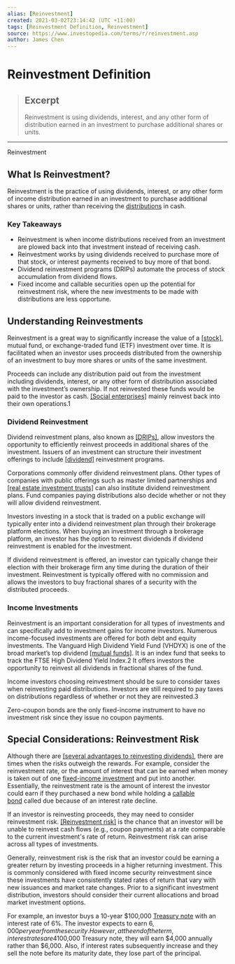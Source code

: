 ```yaml
---
alias: [Reinvestment]
created: 2021-03-02T23:14:42 (UTC +11:00)
tags: [Reinvestment Definition, Reinvestment]
source: https://www.investopedia.com/terms/r/reinvestment.asp
author: James Chen
---
```


# Reinvestment Definition

> ## Excerpt
> Reinvestment is using dividends, interest, and any other form of distribution earned in an investment to purchase additional shares or units.

---

Reinvestment
## What Is Reinvestment?

Reinvestment is the practice of using dividends, interest, or any other form of income distribution earned in an investment to purchase additional shares or units, rather than receiving the [distributions](https://www.investopedia.com/terms/d/distribution.asp) in cash.

### Key Takeaways

-   Reinvestment is when income distributions received from an investment are plowed back into that investment instead of receiving cash.
-   Reinvestment works by using dividends received to purchase more of that stock, or interest payments received to buy more of that bond.
-   Dividend reinvestment programs (DRIPs) automate the process of stock accumulation from dividend flows.
-   Fixed income and callable securities open up the potential for reinvestment risk, where the new investments to be made with distributions are less opportune.

## Understanding Reinvestments

Reinvestment is a great way to significantly increase the value of a [[stock]](https://www.investopedia.com/terms/s/stock.asp), mutual fund, or exchange-traded fund (ETF) investment over time. It is facilitated when an investor uses proceeds distributed from the ownership of an investment to buy more shares or units of the same investment.

Proceeds can include any distribution paid out from the investment including dividends, interest, or any other form of distribution associated with the investment’s ownership. If not reinvested these funds would be paid to the investor as cash. [[Social enterprises]](https://www.investopedia.com/terms/s/social-enterprise.asp) mainly reinvest back into their own operations.1

### Dividend Reinvestment

Dividend reinvestment plans, also known as [[DRIPs]](https://www.investopedia.com/terms/d/dividendreinvestmentplan.asp), allow investors the opportunity to efficiently reinvest proceeds in additional shares of the investment. Issuers of an investment can structure their investment offerings to include [[dividend]](https://www.investopedia.com/terms/d/dividend.asp) reinvestment programs.

Corporations commonly offer dividend reinvestment plans. Other types of companies with public offerings such as master limited partnerships and [[real estate investment trusts]](https://www.investopedia.com/terms/r/reit.asp) can also institute dividend reinvestment plans. Fund companies paying distributions also decide whether or not they will allow dividend reinvestment.

Investors investing in a stock that is traded on a public exchange will typically enter into a dividend reinvestment plan through their brokerage platform elections. When buying an investment through a brokerage platform, an investor has the option to reinvest dividends if dividend reinvestment is enabled for the investment.

If dividend reinvestment is offered, an investor can typically change their election with their brokerage firm any time during the duration of their investment. Reinvestment is typically offered with no commission and allows the investors to buy fractional shares of a security with the distributed proceeds.

### Income Investments

Reinvestment is an important consideration for all types of investments and can specifically add to investment gains for income investors. Numerous income-focused investments are offered for both debt and equity investments. The Vanguard High Dividend Yield Fund (VHDYX) is one of the broad market’s top dividend [[mutual funds]](https://www.investopedia.com/terms/m/mutualfund.asp). It is an index fund that seeks to track the FTSE High Dividend Yield Index.2 It offers investors the opportunity to reinvest all dividends in fractional shares of the fund.

Income investors choosing reinvestment should be sure to consider taxes when reinvesting paid distributions. Investors are still required to pay taxes on distributions regardless of whether or not they are reinvested.3

Zero-coupon bonds are the only fixed-income instrument to have no investment risk since they issue no coupon payments.

## Special Considerations: Reinvestment Risk

Although there are [[several advantages to reinvesting dividends]](https://www.investopedia.com/articles/investing/090915/reinvesting-dividends-pays-long-run.asp), there are times when the risks outweigh the rewards. For example, consider the reinvestment rate, or the amount of interest that can be earned when money is taken out of one [fixed-income investment](https://www.investopedia.com/terms/f/fixedincome.asp) and put into another. Essentially, the reinvestment rate is the amount of interest the investor could earn if they purchased a new bond while holding a [callable bond](https://www.investopedia.com/terms/c/callablebond.asp) called due because of an interest rate decline.

If an investor is reinvesting proceeds, they may need to consider reinvestment risk. [[Reinvestment risk]](https://www.investopedia.com/terms/r/reinvestmentrisk.asp) is the chance that an investor will be unable to reinvest cash flows (e.g., coupon payments) at a rate comparable to the current investment's rate of return. Reinvestment risk can arise across all types of investments.

Generally, reinvestment risk is the risk that an investor could be earning a greater return by investing proceeds in a higher returning investment. This is commonly considered with fixed income security reinvestment since these investments have consistently stated rates of return that vary with new issuances and market rate changes. Prior to a significant investment distribution, investors should consider their current allocations and broad market investment options.

For example, an investor buys a 10-year $100,000 [Treasury note](https://www.investopedia.com/terms/t/treasurynote.asp) with an interest rate of 6%. The investor expects to earn $6,000 per year from the security. However, at the end of the term, interest rates are 4%. If the investor buys another 10-year $100,000 Treasury note, they will earn $4,000 annually rather than $6,000. Also, if interest rates subsequently increase and they sell the note before its maturity date, they lose part of the principal.

